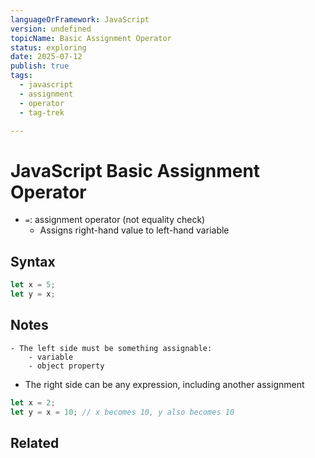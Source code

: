 ```yaml
---
languageOrFramework: JavaScript
version: undefined
topicName: Basic Assignment Operator
status: exploring
date: 2025-07-12
publish: true
tags:
  - javascript
  - assignment
  - operator
  - tag-trek

---
```

# JavaScript Basic Assignment Operator
- `=`: assignment operator (not equality check)
    - Assigns right-hand value to left-hand variable
## Syntax
```javascript
let x = 5;
let y = x;
```
## Notes
    - The left side must be something assignable:
        - variable
        - object property
- The right side can be any expression, including another assignment
```javascript
let x = 2;
let y = x = 10; // x becomes 10, y also becomes 10
```
## Related 